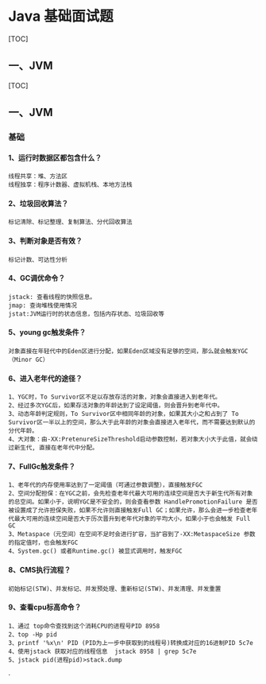 # Java 基础面试题
[TOC]

## 一、JVM
[TOC]


## 一、JVM
### 基础

#### 1、运行时数据区都包含什么？
```
线程共享：堆、方法区
线程独享：程序计数器、虚拟机栈、本地方法栈
```

#### 2、垃圾回收算法？
```
标记清除、标记整理、复制算法、分代回收算法
```
#### 3、判断对象是否有效？
```
标记计数、可达性分析
```
#### 4、GC调优命令？
```
jstack: 查看线程的快照信息。 
jmap: 查询堆栈使用情况  
jstat:JVM运行时的状态信息，包括内存状态、垃圾回收等
``` 
#### 5、young gc触发条件？
``` 
对象直接在年轻代中的Eden区进行分配，如果Eden区域没有足够的空间，那么就会触发YGC（Minor GC）
``` 
#### 6、进入老年代的途径？
``` 
1、YGC时，To Survivor区不足以存放存活的对象，对象会直接进入到老年代。
2、经过多次YGC后，如果存活对象的年龄达到了设定阈值，则会晋升到老年代中。
3、动态年龄判定规则，To Survivor区中相同年龄的对象，如果其大小之和占到了 To Survivor区一半以上的空间，那么大于此年龄的对象会直接进入老年代，而不需要达到默认的分代年龄。
4、大对象：由-XX:PretenureSizeThreshold启动参数控制，若对象大小大于此值，就会绕过新生代, 直接在老年代中分配。
``` 
#### 7、FullGc触发条件？
``` 
1、老年代的内存使用率达到了一定阈值（可通过参数调整），直接触发FGC
2、空间分配担保：在YGC之前，会先检查老年代最大可用的连续空间是否大于新生代所有对象的总空间。如果小于，说明YGC是不安全的，则会查看参数 HandlePromotionFailure 是否被设置成了允许担保失败，如果不允许则直接触发Full GC；如果允许，那么会进一步检查老年代最大可用的连续空间是否大于历次晋升到老年代对象的平均大小，如果小于也会触发 Full GC
3、Metaspace（元空间）在空间不足时会进行扩容，当扩容到了-XX:MetaspaceSize 参数的指定值时，也会触发FGC
4、System.gc() 或者Runtime.gc() 被显式调用时，触发FGC
``` 
#### 8、CMS执行流程？
``` 
初始标记(STW)、并发标记、并发预处理、重新标记(STW)、并发清理、并发重置 
``` 
#### 9、查看cpu标高命令？
``` 
1、通过 top命令查找到这个消耗CPU的进程号PID 8958
2、top -Hp pid   
3、printf '%x\n' PID (PID为上一步中获取到的线程号)转换成对应的16进制PID 5c7e 
4、使用jstack 获取对应的线程信息  jstack 8958 | grep 5c7e
5、jstack pid(进程pid)>stack.dump
``` 



   ·  




      



      


     


    






















